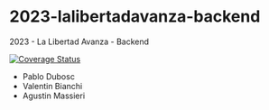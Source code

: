 # 2023-lalibertadavanza-backend
2023 - La Libertad Avanza - Backend

[![Coverage Status](https://coveralls.io/repos/github/Pablodubosc/2023-HeliApp-backend/badge.svg?branch=main)](https://coveralls.io/github/Pablodubosc/2023-HeliApp-backend?branch=main)

- Pablo Dubosc
- Valentin Bianchi
- Agustin Massieri
